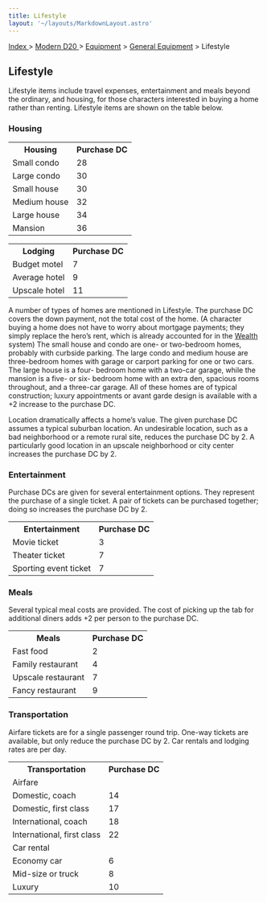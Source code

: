 ```yaml
---
title: Lifestyle
layout: '~/layouts/MarkdownLayout.astro'
---
```


[ Index ](/) > [ Modern D20 ](/modern.d20.srd) > [Equipment](/modern.d20.srd/equipment) > [General Equipment](/modern.d20.srd/equipment/equipment.general) > Lifestyle

## Lifestyle

Lifestyle items include travel expenses, entertainment and meals beyond the
ordinary, and housing, for those characters interested in buying a home rather
than renting. Lifestyle items are shown on the table below.

### Housing


<table> <tr> <th>Housing</th> <th>Purchase DC</th> </tr> <tr><td> Small condo</td><td> 28 </td></tr> <tr><td> Large condo</td><td> 30 </td></tr> <tr><td> Small house</td><td> 30 </td></tr> <tr><td> Medium house</td><td> 32 </td></tr> <tr><td> Large house</td><td> 34 </td></tr> <tr><td> Mansion</td><td> 36 </td></tr> </table>

 
<table> <tr> <th>Lodging</th> <th>Purchase DC</th></tr> <tr><td> Budget motel</td><td> 7 </td></tr> <tr><td>Average hotel</td><td> 9 </td></tr> <tr><td>Upscale hotel</td><td> 11 </td></tr> </table>



A number of types of homes are mentioned in Lifestyle. The purchase DC covers
the down payment, not the total cost of the home. (A character buying a home
does not have to worry about mortgage payments; they simply replace the hero’s
rent, which is already accounted for in the [Wealth](/modern.d20.srd/wealth)
system) The small house and condo are one- or two-bedroom homes, probably with
curbside parking. The large condo and medium house are three-bedroom homes
with garage or carport parking for one or two cars. The large house is a four-
bedroom home with a two-car garage, while the mansion is a five- or six-
bedroom home with an extra den, spacious rooms throughout, and a three-car
garage. All of these homes are of typical construction; luxury appointments or
avant garde design is available with a +2 increase to the purchase DC.

Location dramatically affects a home’s value. The given purchase DC assumes a
typical suburban location. An undesirable location, such as a bad neighborhood
or a remote rural site, reduces the purchase DC by 2. A particularly good
location in an upscale neighborhood or city center increases the purchase DC
by 2.

### Entertainment

Purchase DCs are given for several entertainment options. They represent the
purchase of a single ticket. A pair of tickets can be purchased together;
doing so increases the purchase DC by 2.


<table> <tr> <th>Entertainment</th> <th> Purchase DC</th> </tr> <tr><td> Movie ticket</td><td> 3 </td></tr> <tr><td> Theater ticket</td><td> 7 </td></tr> <tr><td>Sporting event ticket</td><td> 7 </td></tr> </table>



### Meals

Several typical meal costs are provided. The cost of picking up the tab for
additional diners adds +2 per person to the purchase DC.


<table> <tr> <th>Meals</th> <th> Purchase DC</th> </tr> <tr><td> Fast food</td><td> 2 </td></tr> <tr><td> Family restaurant</td><td> 4 </td></tr> <tr><td> Upscale restaurant</td><td> 7 </td></tr> <tr><td> Fancy restaurant</td><td> 9 </td></tr> </table>



### Transportation

Airfare tickets are for a single passenger round trip. One-way tickets are
available, but only reduce the purchase DC by 2. Car rentals and lodging rates
are per day.


<table> <tr> <th>Transportation</th> <th>Purchase DC</th></tr> <tr class="shaded"><td colspan="2">Airfare</td></tr> <tr><td> Domestic, coach</td><td> 14 </td></tr> <tr><td> Domestic, first class</td><td> 17 </td></tr> <tr><td> International, coach</td><td> 18 </td></tr> <tr><td> International, first class</td><td> 22 </td></tr> <tr class="shaded"><td colspan="2"> Car rental </td></tr> <tr><td> Economy car</td><td> 6 </td></tr> <tr><td> Mid-size or truck</td><td> 8 </td></tr> <tr><td>Luxury</td><td> 10 </td></tr> </table>



